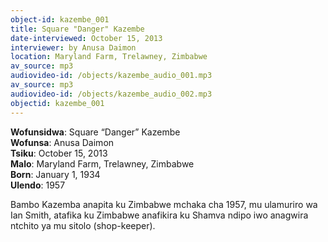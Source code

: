 ```yaml
---
object-id: kazembe_001
title: Square "Danger" Kazembe
date-interviewed: October 15, 2013
interviewer: by Anusa Daimon 
location: Maryland Farm, Trelawney, Zimbabwe
av_source: mp3
audiovideo-id: /objects/kazembe_audio_001.mp3
av_source: mp3
audiovideo-id: /objects/kazembe_audio_002.mp3
objectid: kazembe_001
---
```

<div class="lang-content chichewa" markdown="1">

**Wofunsidwa**: Square “Danger” Kazembe<br>
**Wofunsa**: Anusa Daimon<br>
**Tsiku**: October 15, 2013<br>
**Malo**: Maryland Farm, Trelawney, Zimbabwe<br>
**Born**: January 1, 1934<br>
**Ulendo**: 1957

Bambo Kazemba anapita ku Zimbabwe mchaka cha 1957, mu ulamuriro wa Ian Smith, atafika ku Zimbabwe anafikira ku Shamva ndipo iwo anagwira ntchito ya mu sitolo (shop-keeper).
</div>
